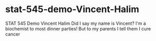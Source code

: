 # stat-545-demo-Vincent-Halim
STAT 545 Demo
Vincent Halim
Did I say my name is Vincent? I'm a biochemist to most dinner parties! 
But to my parents I tell them I cure cancer
